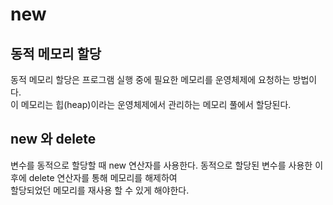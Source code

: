 # new

## 동적 메모리 할당
동적 메모리 할당은 프로그램 실행 중에 필요한 메모리를 운영체제에 요청하는 방법이다.  
이 메모리는 힙(heap)이라는 운영체제에서 관리하는 메모리 풀에서 할당된다.

## new 와 delete
변수를 동적으로 할당할 때 new 연산자를 사용한다.
동적으로 할당된 변수를 사용한 이후에 delete 연산자를 통해 메모리를 해제하여  
할당되었던 메모리를 재사용 할 수 있게 해야한다.  
